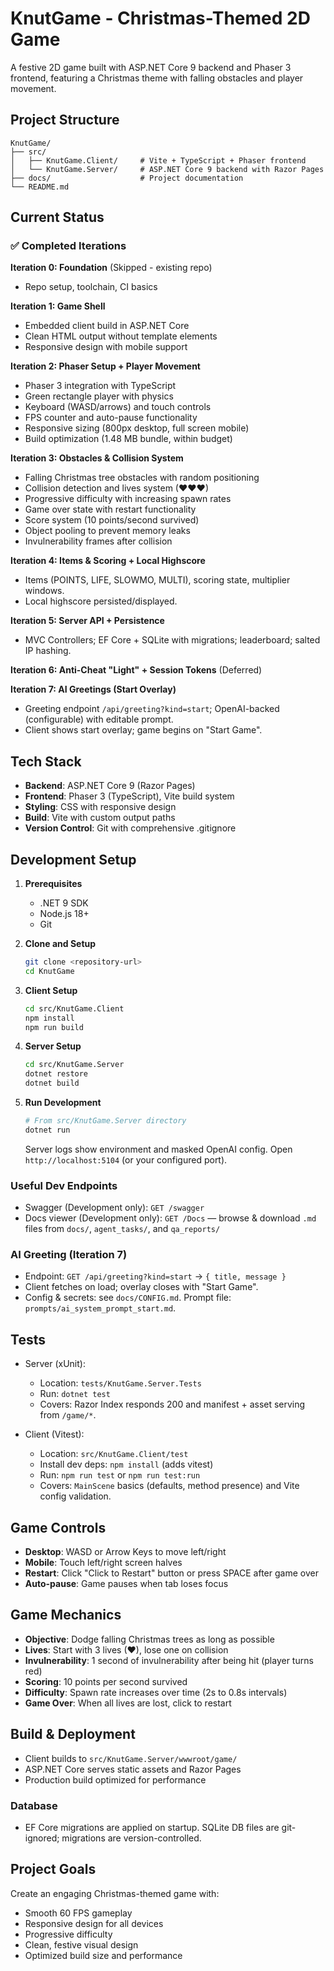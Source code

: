 # KnutGame - Christmas-Themed 2D Game

A festive 2D game built with ASP.NET Core 9 backend and Phaser 3 frontend, featuring a Christmas theme with falling obstacles and player movement.

## Project Structure

```
KnutGame/
├── src/
│   ├── KnutGame.Client/     # Vite + TypeScript + Phaser frontend
│   └── KnutGame.Server/     # ASP.NET Core 9 backend with Razor Pages
├── docs/                    # Project documentation
└── README.md
```

## Current Status

### ✅ Completed Iterations

**Iteration 0: Foundation** (Skipped - existing repo)
- Repo setup, toolchain, CI basics

**Iteration 1: Game Shell**
- Embedded client build in ASP.NET Core
- Clean HTML output without template elements
- Responsive design with mobile support

**Iteration 2: Phaser Setup + Player Movement**
- Phaser 3 integration with TypeScript
- Green rectangle player with physics
- Keyboard (WASD/arrows) and touch controls
- FPS counter and auto-pause functionality
- Responsive sizing (800px desktop, full screen mobile)
- Build optimization (1.48 MB bundle, within budget)

**Iteration 3: Obstacles & Collision System**
- Falling Christmas tree obstacles with random positioning
- Collision detection and lives system (♥♥♥)
- Progressive difficulty with increasing spawn rates
- Game over state with restart functionality
- Score system (10 points/second survived)
- Object pooling to prevent memory leaks
- Invulnerability frames after collision

**Iteration 4: Items & Scoring + Local Highscore**
- Items (POINTS, LIFE, SLOWMO, MULTI), scoring state, multiplier windows.
- Local highscore persisted/displayed.

**Iteration 5: Server API + Persistence**
- MVC Controllers; EF Core + SQLite with migrations; leaderboard; salted IP hashing.

**Iteration 6: Anti-Cheat "Light" + Session Tokens** (Deferred)

**Iteration 7: AI Greetings (Start Overlay)**
- Greeting endpoint `/api/greeting?kind=start`; OpenAI-backed (configurable) with editable prompt.
- Client shows start overlay; game begins on "Start Game".

## Tech Stack

- **Backend**: ASP.NET Core 9 (Razor Pages)
- **Frontend**: Phaser 3 (TypeScript), Vite build system
- **Styling**: CSS with responsive design
- **Build**: Vite with custom output paths
- **Version Control**: Git with comprehensive .gitignore

## Development Setup

1. **Prerequisites**
   - .NET 9 SDK
   - Node.js 18+
   - Git

2. **Clone and Setup**
   ```bash
   git clone <repository-url>
   cd KnutGame
   ```

3. **Client Setup**
   ```bash
   cd src/KnutGame.Client
   npm install
   npm run build
   ```

4. **Server Setup**
   ```bash
   cd src/KnutGame.Server
   dotnet restore
   dotnet build
   ```

5. **Run Development**
   ```bash
   # From src/KnutGame.Server directory
   dotnet run
   ```

   Server logs show environment and masked OpenAI config.
   Open `http://localhost:5104` (or your configured port).

### Useful Dev Endpoints
- Swagger (Development only): `GET /swagger`
- Docs viewer (Development only): `GET /Docs` — browse & download `.md` files from `docs/`, `agent_tasks/`, and `qa_reports/`

### AI Greeting (Iteration 7)
- Endpoint: `GET /api/greeting?kind=start` → `{ title, message }`
- Client fetches on load; overlay closes with "Start Game".
- Config & secrets: see `docs/CONFIG.md`. Prompt file: `prompts/ai_system_prompt_start.md`.

## Tests

- Server (xUnit):
  - Location: `tests/KnutGame.Server.Tests`
  - Run: `dotnet test`
  - Covers: Razor Index responds 200 and manifest + asset serving from `/game/*`.

- Client (Vitest):
  - Location: `src/KnutGame.Client/test`
  - Install dev deps: `npm install` (adds vitest)
  - Run: `npm run test` or `npm run test:run`
  - Covers: `MainScene` basics (defaults, method presence) and Vite config validation.

## Game Controls

- **Desktop**: WASD or Arrow Keys to move left/right
- **Mobile**: Touch left/right screen halves
- **Restart**: Click "Click to Restart" button or press SPACE after game over
- **Auto-pause**: Game pauses when tab loses focus

## Game Mechanics

- **Objective**: Dodge falling Christmas trees as long as possible
- **Lives**: Start with 3 lives (♥), lose one on collision
- **Invulnerability**: 1 second of invulnerability after being hit (player turns red)
- **Scoring**: 10 points per second survived
- **Difficulty**: Spawn rate increases over time (2s to 0.8s intervals)
- **Game Over**: When all lives are lost, click to restart

## Build & Deployment

- Client builds to `src/KnutGame.Server/wwwroot/game/`
- ASP.NET Core serves static assets and Razor Pages
- Production build optimized for performance

### Database
- EF Core migrations are applied on startup. SQLite DB files are git-ignored; migrations are version-controlled.

## Project Goals

Create an engaging Christmas-themed game with:
- Smooth 60 FPS gameplay
- Responsive design for all devices
- Progressive difficulty
- Clean, festive visual design
- Optimized build size and performance
